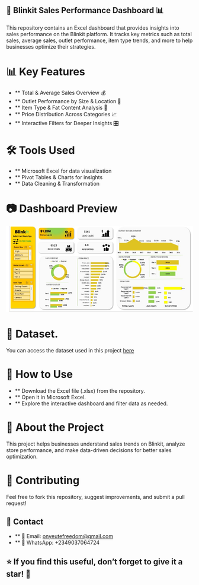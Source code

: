 ## 🛒 Blinkit Sales Performance Dashboard 📊

This repository contains an Excel dashboard that provides insights into sales performance on the Blinkit platform. It tracks key metrics such as total sales, average sales, outlet performance, item type trends, and more to help businesses optimize their strategies.

# 📊 Key Features
- ** Total & Average Sales Overview 💰
- ** Outlet Performance by Size & Location 📍
- ** Item Type & Fat Content Analysis 🍞
- ** Price Distribution Across Categories 📈
- ** Interactive Filters for Deeper Insights 🎛
# 🛠️ Tools Used
- ** Microsoft Excel for data visualization
- ** Pivot Tables & Charts for insights
- ** Data Cleaning & Transformation

# 📷 Dashboard Preview
![Blinkit Sales Performance Dashboard](https://github.com/Freedom-Analytics/Blinkit-Sales-project/blob/main/Image%20for%20blikit%20pro.jpg)

# 📂 Dataset.
You can access the dataset used in this project [here](https://onedrive.live.com/personal/07fb2997ad559975/_layouts/15/Doc.aspx?resid=7FB2997AD559975!s30e0946afa1e4ec0aa43f0c2dbf0e571&cid=7fb2997ad559975&migratedtospo=true&app=Excel)
# 🚀 How to Use
- ** Download the Excel file (.xlsx) from the repository.
- ** Open it in Microsoft Excel.
- ** Explore the interactive dashboard and filter data as needed.
# 📌 About the Project
This project helps businesses understand sales trends on Blinkit, analyze store performance, and make data-driven decisions for better sales optimization.

# 🤝 Contributing
Feel free to fork this repository, suggest improvements, and submit a pull request!

## 📩 Contact
- ** 📧 Email: onyeutefreedom@gmail.com
- ** 📱 WhatsApp: +2349037064724
## ⭐ If you find this useful, don’t forget to give it a star! 🌟

